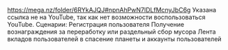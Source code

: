 https://mega.nz/folder/6RYkAJQJ#npnAhPwN7lDLfMcnyJbC6g
Указана ссылка не на YouTube, так как нет возможности воспользоваться YouTube.
Сценарии:
Регистрация пользователя
Получение вознаграждения за переработку или раздельный сбор мусора
Лента вкладов пользователей в спасение планеты и аккаунты пользователей
